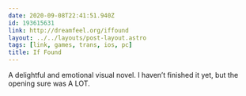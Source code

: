 ```yaml
---
date: 2020-09-08T22:41:51.940Z
id: 193615631
link: http://dreamfeel.org/iffound
layout: ../../layouts/post-layout.astro
tags: [link, games, trans, ios, pc]
title: If Found
---
```


A delightful and emotional visual novel. I haven’t finished it yet, but the opening sure was A LOT.
